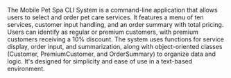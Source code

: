 The Mobile Pet Spa CLI System is a command-line application that allows users to select and order pet care services. It features a menu of ten services, customer input handling, and an order summary with total pricing. Users can identify as regular or premium customers, with premium customers receiving a 10% discount. The system uses functions for service display, order input, and summarization, along with object-oriented classes (Customer, PremiumCustomer, and OrderSummary) to organize data and logic. It's designed for simplicity and ease of use in a text-based environment.
